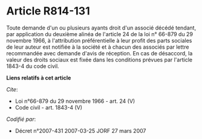 # Article R814-131

Toute demande d'un ou plusieurs ayants droit d'un associé décédé tendant, par application du deuxième alinéa de l'article 24
de la loi n° 66-879 du 29 novembre 1966, à l'attribution préférentielle à leur profit des parts sociales de leur auteur est
notifiée à la société et à chacun des associés par lettre recommandée avec demande d'avis de réception. En cas de désaccord,
la valeur des droits sociaux est fixée dans les conditions prévues par l'article 1843-4 du code civil.

**Liens relatifs à cet article**

_Cite_:

  - Loi n°66-879 du 29 novembre 1966 - art. 24 (V)
  - Code civil - art. 1843-4 (V)

_Codifié par_:

  - Décret n°2007-431 2007-03-25 JORF 27 mars 2007
